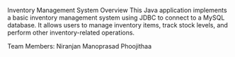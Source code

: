 Inventory Management System Overview
This Java application implements a basic inventory management system using JDBC to connect to a MySQL database. It allows users to manage inventory items, track stock levels, and perform other inventory-related operations.

Team Members:
Niranjan
Manoprasad
Phoojithaa

